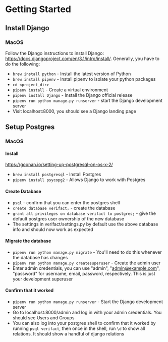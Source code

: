 # Getting Started

## Install Django

### MacOS

Follow the Django instructions to install Django: https://docs.djangoproject.com/en/3.1/intro/install/. Generally, you have to do the following:
- `brew install python` - Install the latest version of Python
- `brew install pipenv` - Install pipenv to isolate your python packages
- `cd <project_dir>`
- `pipenv install` - Create a virtual environment
- `pipenv install Django` - Install the Django official release
- `pipenv run python manage.py runserver` - start the Django development server
- Visit localhost:8000, you should see a Django landing page

## Setup Postgres

### MacOS

#### Install

https://goonan.io/setting-up-postgresql-on-os-x-2/

- `brew install postgresql` - Install Postgres
- `pipenv install psycopg2` - Allows Django to work with Postgres

#### Create Database

- `psql` - confirm that you can enter the postgres shell
- `create database verifact;` - create the database
- `grant all privileges on database verifact to postgres;` - give the default postgres user ownership of the new database
- The settings in verifact/settings.py by default use the above database info and should now work as expected

#### Migrate the database

- `pipenv run python manage.py migrate` - You'll need to do this whenever the database has changes
- `pipenv run python manage.py createsuperuser` - Create the admin user
- Enter admin credentials, you can use "admin", "admin@example.com", "password" for username, email, password, respectively. This is just your development superuser

#### Confirm that it worked

- `pipenv run python manage.py runserver` - Start the Django development server
- Go to localhost:8000/admin and log in with your admin credentials. You should see Users and Groups
- You can also log into your postgres shell to confirm that it worked by running `psql verifact`, then once in the shell, run `\d` to show all relations. It should show a handful of django relations

